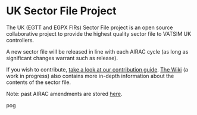 # UK Sector File Project

The UK (EGTT and EGPX FIRs) Sector File project is an open source collaborative project to provide the highest quality sector file to VATSIM UK controllers.

A new sector file will be released in line with each AIRAC cycle (as long as significant changes warrant such as release).

If you wish to contribute, [take a look at our contribution guide](https://github.com/VATSIM-UK/UK-Sector-File/blob/master/.github/Contributing.md). [The Wiki](https://github.com/VATSIM-UK/UK-Sector-File/wiki) (a work in progress) also contains more in-depth information about the contents of the sector file.

Note: past AIRAC amendments are stored [here](https://drive.google.com/open?id=0B-vBWgjwDAzqcThza1lIaHJDbEU).

pog